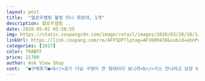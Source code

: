 ```yaml
---
layout: post 
title:  "헬로우캠핑 불멍 미니 화로대, 1개" 
description: 헬로우캠핑 ..
date: 2020-05-02 05:58:55 
img: https://static.coupangcdn.com/image/retail/images/2020/03/28/18/1/35b5df54-6412-4038-95d6-bbdf13ffbdfd.jpg 
linkUrl: https://link.coupang.com/re/AFFSDP?lptag=AF3600438&subid=ahnPublicAsk&pageKey=1409350648&itemId=2445623306&vendorItemId=4039350966&traceid=V0-113-3749d168bd332c23 
categories: [1017] 
color: 79ABFF 
price: 21700 
author: Ask View Shop 
cont:  "●구매후기●<br/>공기 다닐 구멍이 큰 형태이다 보니까<br/>기스 안나려고 보양 되어있는거니 이해가 되는부분입니다~<br/>낚시하면서 3번사용 했는데 물 끓여서 컵라면도 먹고 커피도 먹고 고구마도 구워먹고 좋네요 ㅎㅎ<br/>마감 부분이 좀 날카로와서 이런 종류의 제품에 대한 경험이 없으신 분들은 손을 다칠 위험이 있습니다 특히 모서리 부분을 좀 둥글게 처리했으면 나을뻔 했는데 지금의 상태면 장갑을 반드시 착용하고 사용하시기를 권장 드립니다<br/>비닐은 잘 떨어지는데 꼼꼼히 전체적으로 붙어서 띠는데 시간이 조금 걸리는것뿐<br/>사이즈 괜찮고 혼자 사용하기에 딱인거같아요<br/>크기가 작아서 그냥 그럴 줄 알았는데<br/>화력이 제법 세네요!<br/>화력이 제법이에요<br/>" 
---
```

